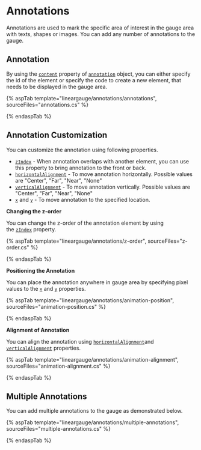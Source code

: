 # Annotations

<!-- markdownlint-disable MD013 -->

Annotations are used to mark the specific area of interest in the gauge area with texts, shapes or images. You can add any number of annotations to the gauge.

## Annotation

By using the [`content`](https://help.syncfusion.com/cr/cref_files/aspnetcore-js2/Syncfusion.EJ2~Syncfusion.EJ2.LinearGauge.LinearGaugeAnnotation~Content.html) property of [`annotation`](https://help.syncfusion.com/cr/cref_files/aspnetcore-js2/Syncfusion.EJ2~Syncfusion.EJ2.LinearGauge.LinearGaugeAnnotation.html) object, you can either specify the id of the element or specify the code to create a new element, that needs to be displayed in the gauge area.

<!-- markdownlint-disable MD036 -->

{% aspTab template="lineargauge/annotations/annotations", sourceFiles="annotations.cs" %}

{% endaspTab %}

## Annotation Customization

You can customize the annotation using following properties.

* [`zIndex`](https://help.syncfusion.com/cr/cref_files/aspnetcore-js2/Syncfusion.EJ2~Syncfusion.EJ2.LinearGauge.LinearGaugeAnnotation~ZIndex.html) - When annotation overlaps with another element, you can use this property to bring annotation to the front or back.
* [`horizontalAlignment`](https://help.syncfusion.com/cr/cref_files/aspnetcore-js2/Syncfusion.EJ2~Syncfusion.EJ2.LinearGauge.LinearGaugeAnnotation~HorizontalAlignment.html) - To move annotation horizontally. Possible values are "Center", "Far", "Near", "None"
* [`verticalAlignment`](https://help.syncfusion.com/cr/cref_files/aspnetcore-js2/Syncfusion.EJ2~Syncfusion.EJ2.LinearGauge.LinearGaugeAnnotation~VerticalAlignment.html) - To move annotation vertically. Possible values are "Center", "Far", "Near", "None"
* [`x`](https://help.syncfusion.com/cr/cref_files/aspnetcore-js2/Syncfusion.EJ2~Syncfusion.EJ2.LinearGauge.LinearGaugeAnnotation~X.html) and [`y`](https://help.syncfusion.com/cr/cref_files/aspnetcore-js2/Syncfusion.EJ2~Syncfusion.EJ2.LinearGauge.LinearGaugeAnnotation~Y.html) - To move annotation to the specified location.

**Changing the z-order**

You can change the z-order of the annotation element by using the [`zIndex`](https://help.syncfusion.com/cr/cref_files/aspnetcore-js2/Syncfusion.EJ2~Syncfusion.EJ2.LinearGauge.LinearGaugeAnnotation~ZIndex.html) property.

{% aspTab template="lineargauge/annotations/z-order", sourceFiles="z-order.cs" %}

{% endaspTab %}

**Positioning the Annotation**

You can place the annotation anywhere in gauge area by specifying pixel values to the [`x`](https://help.syncfusion.com/cr/cref_files/aspnetcore-js2/Syncfusion.EJ2~Syncfusion.EJ2.LinearGauge.LinearGaugeAnnotation~X.html) and [`y`](https://help.syncfusion.com/cr/cref_files/aspnetcore-js2/Syncfusion.EJ2~Syncfusion.EJ2.LinearGauge.LinearGaugeAnnotation~Y.html) properties.

{% aspTab template="lineargauge/annotations/animation-position", sourceFiles="animation-position.cs" %}

{% endaspTab %}

<!-- markdownlint-disable MD036 -->

**Alignment of Annotation**

You can align the annotation using [`horizontalAlignment`](https://help.syncfusion.com/cr/cref_files/aspnetcore-js2/Syncfusion.EJ2~Syncfusion.EJ2.LinearGauge.LinearGaugeAnnotation~HorizontalAlignment.html)and [`verticalAlignment`](https://help.syncfusion.com/cr/cref_files/aspnetcore-js2/Syncfusion.EJ2~Syncfusion.EJ2.LinearGauge.LinearGaugeAnnotation~VerticalAlignment.html) properties.

{% aspTab template="lineargauge/annotations/animation-alignment", sourceFiles="animation-alignment.cs" %}

{% endaspTab %}

## Multiple Annotations

You can add multiple annotations to the gauge as demonstrated below.

{% aspTab template="lineargauge/annotations/multiple-annotations", sourceFiles="multiple-annotations.cs" %}

{% endaspTab %}